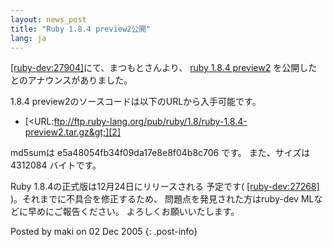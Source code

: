 ```yaml
---
layout: news_post
title: "Ruby 1.8.4 preview2公開"
lang: ja
---
```


[\[ruby-dev:27904\]][1]にて、まつもとさんより、 [ruby 1.8.4 preview2][2]
を公開したとのアナウンスがありました。

1\.8.4 preview2のソースコードは以下のURLから入手可能です。

* [&lt;URL:ftp://ftp.ruby-lang.org/pub/ruby/1.8/ruby-1.8.4-preview2.tar.gz&gt;][2]

md5sumは e5a48054fb34f09da17e8e8f04b8c706 です。 また、サイズは 4312084 バイトです。

Ruby 1.8.4の正式版は12月24日にリリースされる 予定です( [\[ruby-dev:27268\]][3]
)。それまでに不具合を修正するため、 問題点を発見された方はruby-dev MLなどに早めにご報告ください。 よろしくお願いいたします。

Posted by maki on 02 Dec 2005
{: .post-info}



[1]: http://blade.nagaokaut.ac.jp/cgi-bin/scat.rb/ruby/ruby-dev/27904 
[2]: ftp://ftp.ruby-lang.org/pub/ruby/1.8/ruby-1.8.4-preview2.tar.gz 
[3]: http://blade.nagaokaut.ac.jp/cgi-bin/scat.rb/ruby/ruby-dev/27268 
